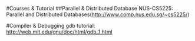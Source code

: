 #Courses & Tutorial
##Parallel & Distributed Database
NUS-CS5225: Parallel and Distributed Databases(http://www.comp.nus.edu.sg/~cs5225/)

#Compiler & Debugging
gdb tutorial: http://web.mit.edu/gnu/doc/html/gdb_1.html
